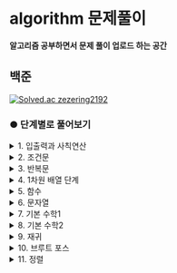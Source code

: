 # algorithm 문제풀이
__알고리즘 공부하면서 문제 풀이 업로드 하는 공간__   


## 백준
[![Solved.ac
zezering2192](http://mazassumnida.wtf/api/v2/generate_badge?boj=zezering2192)](https://solved.ac/zezering2192)


### ● 단계별로 풀어보기
<details>
<summary>1. 입출력과 사칙연산</summary>
<div markdown="1">

#### [2557](https://www.acmicpc.net/problem/2557) Hello World
#### [10171](https://www.acmicpc.net/problem/10171) 고양이
#### [10172](https://www.acmicpc.net/problem/10172) 개
#### [1000](https://www.acmicpc.net/problem/1000) A+B
#### [1001](https://www.acmicpc.net/problem/1001) A-B
#### [10998](https://www.acmicpc.net/problem/10998) AxB
#### [1008](https://www.acmicpc.net/problem/1008) A/B
#### [10869](https://www.acmicpc.net/problem/10869) 사칙연산
#### [10926](https://www.acmicpc.net/problem/10926) ??!
#### [10430](https://www.acmicpc.net/problem/10430) 나머지
#### [2588](https://www.acmicpc.net/problem/2588) 곱셈
  
</div>
</details>

<details>
<summary>2. 조건문</summary>
<div markdown="1">

#### [1330](https://www.acmicpc.net/problem/1330) 두 수 비교하기
#### [9498](https://www.acmicpc.net/problem/9498) 시험 성적
#### [2753](https://www.acmicpc.net/problem/2753) 윤년
#### [14681](https://www.acmicpc.net/problem/14681) 사분면 고르기
#### [2884](https://www.acmicpc.net/problem/2884) 알람 시계
#### [2525](https://www.acmicpc.net/problem/2525) 오븐 시계
#### [2480](https://www.acmicpc.net/problem/2480) 주사위 세개
  
</div>
</details>


<details>
<summary>3. 반복문</summary>
<div markdown="1">

#### [2739](https://www.acmicpc.net/problem/2739) 구구단
#### [10950](https://www.acmicpc.net/problem/10950) A+B -3
#### [8393](https://www.acmicpc.net/problem/8393) 합
#### [15552](https://www.acmicpc.net/problem/15552) 빠른 A+B
#### [2741](https://www.acmicpc.net/problem/2741) N 찍기
#### [2742](https://www.acmicpc.net/problem/2742) 기찍 N
#### [11021](https://www.acmicpc.net/problem/11021) A+B -7
#### [11022](https://www.acmicpc.net/problem/11022) A+B -8
#### [2438](https://www.acmicpc.net/problem/2438) 별 찍기 - 1
#### [2439](https://www.acmicpc.net/problem/2439) 별 찍기 - 2
#### [10871](https://www.acmicpc.net/problem/10871) X보다 작은 수
#### [10952](https://www.acmicpc.net/problem/10952) A+B -5
#### [10951](https://www.acmicpc.net/problem/10951) A+B -4  
#### [1110](https://www.acmicpc.net/problem/1110) 더하기사이클 
  
  
</div>
</details>

<details>
<summary>4. 1차원 배열 단계</summary>
<div markdown="1">

#### [10818](https://www.acmicpc.net/problem/10818) 최소, 최대
#### [2562](https://www.acmicpc.net/problem/2562) 최댓값
#### [2577](https://www.acmicpc.net/problem/2577) 숫자의 개수
#### [3052](https://www.acmicpc.net/problem/3052) 나머지
#### [1546](https://www.acmicpc.net/problem/1546) 평균
#### [8958](https://www.acmicpc.net/problem/8958) OX퀴즈
#### [4344](https://www.acmicpc.net/problem/4344) 평균은 넘겠지
  
</div>
</details>


<details>
<summary>5. 함수</summary>
<div markdown="1">

#### [4673](https://www.acmicpc.net/problem/4673) 셀프 넘버 (다시 풀어보기 22.04.17)
#### [1065](https://www.acmicpc.net/problem/1065) 한수 (다시 풀어보기 22.04.17)
  
</div>
</details>


<details>
<summary>6. 문자열</summary>
<div markdown="1">

#### [11654](https://www.acmicpc.net/problem/11654) 아스키 코드
#### [11720](https://www.acmicpc.net/problem/11720) 숫자의 합
#### [10809](https://www.acmicpc.net/problem/10809) 알파벳 찾기
#### [2675](https://www.acmicpc.net/problem/2675) 문자열 반복
#### [1157](https://www.acmicpc.net/problem/1157) 단어 공부
#### [1152](https://www.acmicpc.net/problem/1152) 단어의 개수
#### [2908](https://www.acmicpc.net/problem/2908) 상수
#### [5622](https://www.acmicpc.net/problem/5622) 다이얼
#### [2941](https://www.acmicpc.net/problem/2941) 크로아티아 알파벳
#### [1316](https://www.acmicpc.net/problem/1316) 그룹 단어 체커
  
</div>
</details>



<details>
<summary>7. 기본 수학1</summary>
<div markdown="1">

#### [1712](https://www.acmicpc.net/problem/1712) 손익분기점
#### [2292](https://www.acmicpc.net/problem/2292) 벌집
#### [1193](https://www.acmicpc.net/problem/1193) 분수찾기 (다시 풀어보기 22.04.18) 
#### [2869](https://www.acmicpc.net/problem/2869) 달팽이는 올라가고 싶다 (다시 풀어보기 22.04.18) 
#### [10250](https://www.acmicpc.net/problem/10250) ACM 호텔
#### [2775](https://www.acmicpc.net/problem/2775) 부녀회장이 될테야 (다시 풀어보기 22.04.18)
#### [2839](https://www.acmicpc.net/problem/2839) 설탕 배달 (다시 풀어보기 22.04.18)
#### [10757](https://www.acmicpc.net/problem/10757) 큰 수 A+B
  
</div>
</details>



<details>
<summary>8. 기본 수학2</summary>
<div markdown="1">

#### [1978](https://www.acmicpc.net/problem/1978) 소수 찾기
#### [2581](https://www.acmicpc.net/problem/2581) 소수
#### [11653](https://www.acmicpc.net/problem/11653) 소인수분해 
#### [1929](https://www.acmicpc.net/problem/1929) 소수 구하기
#### [4948](https://www.acmicpc.net/problem/4948) 베르트랑 공준 (다시 풀어보기 22.04.19)
#### [9020](https://www.acmicpc.net/problem/9020) 골드바흐의 추측 (다시 풀어보기 22.04.19)
#### [1085](https://www.acmicpc.net/problem/1085) 직사각형에서 탈출
#### [3009](https://www.acmicpc.net/problem/3009) 네 번째 점
#### [4153](https://www.acmicpc.net/problem/4153) 직각삼각형
#### [3053](https://www.acmicpc.net/problem/3053) 택시 기하학 (다시 풀어보기 22.04.19)
#### [1002](https://www.acmicpc.net/problem/1002) 터렛 (다시 풀어보기 22.04.19)
  
</div>
</details>


<details>
<summary>9. 재귀</summary>
<div markdown="1">

#### [10872](https://www.acmicpc.net/problem/10872) 팩토리얼 (다시 풀어보기 22.04.19)
#### [10870](https://www.acmicpc.net/problem/10870) 피보나치 수 5
#### [2447](https://www.acmicpc.net/problem/2447) 별 찍기 - 10 
#### [11729](https://www.acmicpc.net/problem/11729) 하노이 탑 이동 순서 (다시 풀어보기 22.04.19)
  
</div>
</details>

<details>
<summary>10. 브루트 포스</summary>
<div markdown="1">

#### [2798](https://www.acmicpc.net/problem/2798) 블랙잭
#### [2231](https://www.acmicpc.net/problem/2231) 분해합 (다시 풀어보기 22.04.20)
#### [7568](https://www.acmicpc.net/problem/7568) 덩치
#### [1018](https://www.acmicpc.net/problem/1018) 체스판 다시 칠하기 (다시 풀어보기 22.04.20)
#### [1436](https://www.acmicpc.net/problem/1436) 영화감독 숌 (다시 풀어보기 22.04.20)
  
</div>
</details>

<details>
<summary>11. 정렬</summary>
<div markdown="1">

#### [2750](https://www.acmicpc.net/problem/2750) 수 정렬하기
#### [10989](https://www.acmicpc.net/problem/10989) 수 정렬하기 3
#### [2108](https://www.acmicpc.net/problem/2108) 통계학 (다시 풀어보기 22.04.20)
#### [1427](https://www.acmicpc.net/problem/1427) 소트인사이드
#### [11650](https://www.acmicpc.net/problem/11650) 좌표 정렬하기
#### [11651](https://www.acmicpc.net/problem/11651) 좌표 정렬하기 2
#### [1181](https://www.acmicpc.net/problem/1181) 단어 정렬
#### [10814](https://www.acmicpc.net/problem/10814) 나이순 정렬
#### [18870](https://www.acmicpc.net/problem/18870) 좌표 압축 (다시 풀어보기 22.04.20)
  
</div>
</details>

